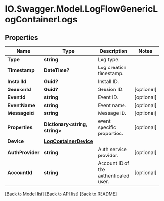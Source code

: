 # IO.Swagger.Model.LogFlowGenericLogContainerLogs
## Properties

Name | Type | Description | Notes
------------ | ------------- | ------------- | -------------
**Type** | **string** | Log type.  | 
**Timestamp** | **DateTime?** | Log creation timestamp.  | 
**InstallId** | **Guid?** | Install ID.  | 
**SessionId** | **Guid?** | Session ID.  | [optional] 
**EventId** | **string** | Event ID.  | [optional] 
**EventName** | **string** | Event name.  | [optional] 
**MessageId** | **string** | Message ID.  | [optional] 
**Properties** | **Dictionary&lt;string, string&gt;** | event specific properties.  | [optional] 
**Device** | [**LogContainerDevice**](LogContainerDevice.md) |  | 
**AuthProvider** | **string** | Auth service provider.  | [optional] 
**AccountId** | **string** | Account ID of the authenticated user.  | [optional] 

[[Back to Model list]](../README.md#documentation-for-models) [[Back to API list]](../README.md#documentation-for-api-endpoints) [[Back to README]](../README.md)

